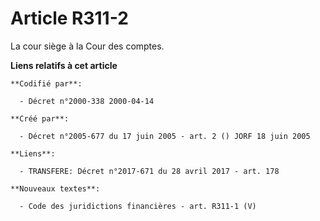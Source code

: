# Article R311-2

La cour siège à la Cour des comptes.

**Liens relatifs à cet article**

	**Codifié par**:

	  - Décret n°2000-338 2000-04-14

	**Créé par**:

	  - Décret n°2005-677 du 17 juin 2005 - art. 2 () JORF 18 juin 2005

	**Liens**:

	  - TRANSFERE: Décret n°2017-671 du 28 avril 2017 - art. 178

	**Nouveaux textes**:

	  - Code des juridictions financières - art. R311-1 (V)
